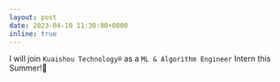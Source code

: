 ```yaml
---
layout: post
date: 2023-04-10 11:30:00+0800
inline: true
---
```


I will join `Kuaishou Technology®` as a `ML & Algorithm Engineer` Intern this Summer!🙂

